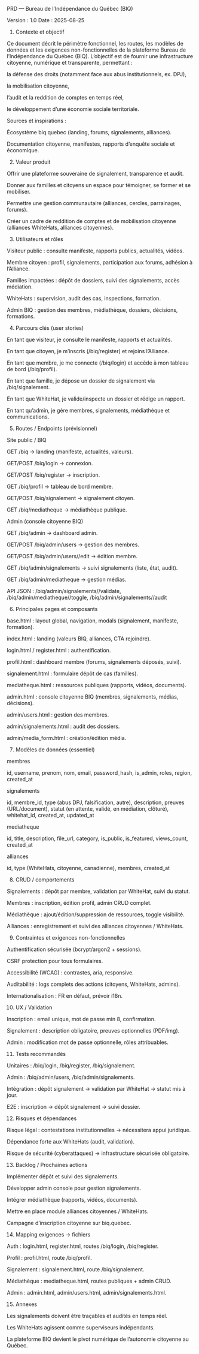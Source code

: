 PRD — Bureau de l’Indépendance du Québec (BIQ)

Version : 1.0
Date : 2025-08-25

1. Contexte et objectif

Ce document décrit le périmètre fonctionnel, les routes, les modèles de données et les exigences non-fonctionnelles de la plateforme Bureau de l’Indépendance du Québec (BIQ).
L’objectif est de fournir une infrastructure citoyenne, numérique et transparente, permettant :

la défense des droits (notamment face aux abus institutionnels, ex. DPJ),

la mobilisation citoyenne,

l’audit et la reddition de comptes en temps réel,

le développement d’une économie sociale territoriale.

Sources et inspirations :

Écosystème biq.quebec (landing, forums, signalements, alliances).

Documentation citoyenne, manifestes, rapports d’enquête sociale et économique.

2. Valeur produit

Offrir une plateforme souveraine de signalement, transparence et audit.

Donner aux familles et citoyens un espace pour témoigner, se former et se mobiliser.

Permettre une gestion communautaire (alliances, cercles, parrainages, forums).

Créer un cadre de reddition de comptes et de mobilisation citoyenne (alliances WhiteHats, alliances citoyennes).

3. Utilisateurs et rôles

Visiteur public : consulte manifeste, rapports publics, actualités, vidéos.

Membre citoyen : profil, signalements, participation aux forums, adhésion à l’Alliance.

Familles impactées : dépôt de dossiers, suivi des signalements, accès médiation.

WhiteHats : supervision, audit des cas, inspections, formation.

Admin BIQ : gestion des membres, médiathèque, dossiers, décisions, formations.

4. Parcours clés (user stories)

En tant que visiteur, je consulte le manifeste, rapports et actualités.

En tant que citoyen, je m’inscris (/biq/register) et rejoins l’Alliance.

En tant que membre, je me connecte (/biq/login) et accède à mon tableau de bord (/biq/profil).

En tant que famille, je dépose un dossier de signalement via /biq/signalement.

En tant que WhiteHat, je valide/inspecte un dossier et rédige un rapport.

En tant qu’admin, je gère membres, signalements, médiathèque et communications.

5. Routes / Endpoints (prévisionnel)

Site public / BIQ

GET /biq → landing (manifeste, actualités, valeurs).

GET/POST /biq/login → connexion.

GET/POST /biq/register → inscription.

GET /biq/profil → tableau de bord membre.

GET/POST /biq/signalement → signalement citoyen.

GET /biq/mediatheque → médiathèque publique.

Admin (console citoyenne BIQ)

GET /biq/admin → dashboard admin.

GET/POST /biq/admin/users → gestion des membres.

GET/POST /biq/admin/users/<id>/edit → édition membre.

GET /biq/admin/signalements → suivi signalements (liste, état, audit).

GET /biq/admin/mediatheque → gestion médias.

API JSON : /biq/admin/signalements/<id>/validate, /biq/admin/mediatheque/<id>/toggle, /biq/admin/signalements/<id>/audit

6. Principales pages et composants

base.html : layout global, navigation, modals (signalement, manifeste, formation).

index.html : landing (valeurs BIQ, alliances, CTA rejoindre).

login.html / register.html : authentification.

profil.html : dashboard membre (forums, signalements déposés, suivi).

signalement.html : formulaire dépôt de cas (familles).

mediatheque.html : ressources publiques (rapports, vidéos, documents).

admin.html : console citoyenne BIQ (membres, signalements, médias, décisions).

admin/users.html : gestion des membres.

admin/signalements.html : audit des dossiers.

admin/media_form.html : création/édition média.

7. Modèles de données (essentiel)

membres

id, username, prenom, nom, email, password_hash, is_admin, roles, region, created_at

signalements

id, membre_id, type (abus DPJ, falsification, autre), description, preuves (URL/document), statut (en attente, validé, en médiation, clôturé), whitehat_id, created_at, updated_at

mediatheque

id, title, description, file_url, category, is_public, is_featured, views_count, created_at

alliances

id, type (WhiteHats, citoyenne, canadienne), membres, created_at

8. CRUD / comportements

Signalements : dépôt par membre, validation par WhiteHat, suivi du statut.

Membres : inscription, édition profil, admin CRUD complet.

Médiathèque : ajout/édition/suppression de ressources, toggle visibilité.

Alliances : enregistrement et suivi des alliances citoyennes / WhiteHats.

9. Contraintes et exigences non-fonctionnelles

Authentification sécurisée (bcrypt/argon2 + sessions).

CSRF protection pour tous formulaires.

Accessibilité (WCAG) : contrastes, aria, responsive.

Auditabilité : logs complets des actions (citoyens, WhiteHats, admins).

Internationalisation : FR en défaut, prévoir i18n.

10. UX / Validation

Inscription : email unique, mot de passe min 8, confirmation.

Signalement : description obligatoire, preuves optionnelles (PDF/img).

Admin : modification mot de passe optionnelle, rôles attribuables.

11. Tests recommandés

Unitaires : /biq/login, /biq/register, /biq/signalement.

Admin : /biq/admin/users, /biq/admin/signalements.

Intégration : dépôt signalement → validation par WhiteHat → statut mis à jour.

E2E : inscription → dépôt signalement → suivi dossier.

12. Risques et dépendances

Risque légal : contestations institutionnelles → nécessitera appui juridique.

Dépendance forte aux WhiteHats (audit, validation).

Risque de sécurité (cyberattaques) → infrastructure sécurisée obligatoire.

13. Backlog / Prochaines actions

Implémenter dépôt et suivi des signalements.

Développer admin console pour gestion signalements.

Intégrer médiathèque (rapports, vidéos, documents).

Mettre en place module alliances citoyennes / WhiteHats.

Campagne d’inscription citoyenne sur biq.quebec.

14. Mapping exigences → fichiers

Auth : login.html, register.html, routes /biq/login, /biq/register.

Profil : profil.html, route /biq/profil.

Signalement : signalement.html, route /biq/signalement.

Médiathèque : mediatheque.html, routes publiques + admin CRUD.

Admin : admin.html, admin/users.html, admin/signalements.html.

15. Annexes

Les signalements doivent être traçables et audités en temps réel.

Les WhiteHats agissent comme superviseurs indépendants.

La plateforme BIQ devient le pivot numérique de l’autonomie citoyenne au Québec.